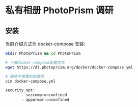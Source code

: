 # 私有相册 PhotoPrism 调研

## 安装

当前介绍方式为 docker-compose 安装:

```bash
mkdir PhotoPrism && cd PhotoPrism

# 下载docker-compose配置文件
wget https://dl.photoprism.org/docker/docker-compose.yml 

# 删除不需要的配置项
vim docker-compose.yml

security_opt: 
       - seccomp:unconfined 
       - apparmor:unconfined
       
```

